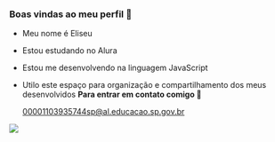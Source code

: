 ### Boas vindas ao meu perfil 🌙

- Meu nome é Eliseu
- Estou estudando no Alura
- Estou me desenvolvendo na linguagem JavaScript
- Utilo este espaço para organização e compartilhamento dos meus desenvolvidos
**Para entrar em contato comigo 📧**

  00001103935744sp@al.educacao.sp.gov.br

![](https://media1.tenor.com/m/QEMszwq2VbIAAAAC/anime.gif)  

